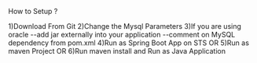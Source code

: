How to Setup ?

1)Download From Git
2)Change the Mysql Parameters
3)If you are using oracle
	--add jar externally into your application
	--comment on MySQL dependency from pom.xml
4)Run as Spring Boot App on STS
         OR
5)Run as maven Project
         OR
6)Run maven install and Run as Java Application

